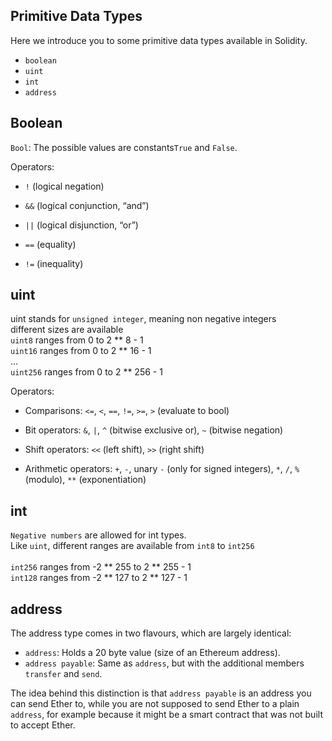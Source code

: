 ## Primitive Data Types
Here we introduce you to some primitive data types available in Solidity.

- `boolean`
- `uint`
- `int`
- `address`

## Boolean 
`Bool`: The possible values are constants`True` and `False`.

Operators:

- `!` (logical negation)

- `&&` (logical conjunction, “and”)

- `||` (logical disjunction, “or”)

- `==` (equality)

- `!=` (inequality)


## uint

uint stands for `unsigned integer`, meaning non negative integers<br>
    different sizes are available<br>
        `uint8`   ranges from 0 to 2 ** 8 - 1<br>
        `uint16`  ranges from 0 to 2 ** 16 - 1<br>
        ...<br>
        `uint256` ranges from 0 to 2 ** 256 - 1<br>

Operators:

- Comparisons: `<=`, `<`, `==`, `!=`, `>=`, `>` (evaluate to bool)

- Bit operators: `&`, `|`, `^` (bitwise exclusive or), `~` (bitwise negation)

- Shift operators: `<<` (left shift), `>>` (right shift)

- Arithmetic operators: `+`, `-`, unary `-` (only for signed integers), `*`, `/`, `%` (modulo), `**` (exponentiation)

## int

`Negative numbers` are allowed for int types.<br>
    Like `uint`, different ranges are available from `int8` to `int256`<br>
    <br>
    `int256` ranges from -2 ** 255 to 2 ** 255 - 1<br>
    `int128` ranges from -2 ** 127 to 2 ** 127 - 1


## address


The address type comes in two flavours, which are largely identical:

- `address`: Holds a 20 byte value (size of an Ethereum address).
- `address payable`: Same as `address`, but with the additional members `transfer` and `send`.

The idea behind this distinction is that `address payable` is an address you can send Ether to, while you are not supposed to send Ether to a plain `address`, for example because it might be a smart contract that was not built to accept Ether.
